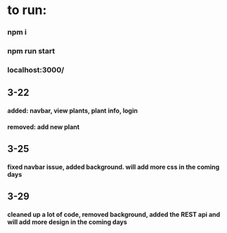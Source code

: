 # to run: # 

### npm i ###
### npm run start ###
### localhost:3000/ ###

## 3-22 ##
#### added: navbar, view plants, plant info, login ####
#### removed: add new plant ####

## 3-25 ##
#### fixed navbar issue, added background. will add more css in the coming days ####

## 3-29 ## 
#### cleaned up a lot of code, removed background, added the REST api and will add more design in the coming days ####
